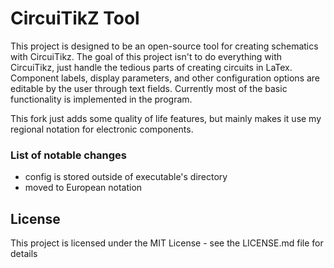 # CircuiTikZ Tool
This project is designed to be an open-source tool for creating schematics with CircuiTikz.
The goal of this project isn't to do everything with CircuiTikz, just handle the tedious parts of creating circuits in LaTex.
Component labels, display parameters, and other configuration options are editable by the user through text fields.
Currently most of the basic functionality is implemented in the program.

This fork just adds some quality of life features, but mainly makes it use my regional notation for electronic components.

### List of notable changes
* config is stored outside of executable's directory
* moved to European notation


## License
This project is licensed under the MIT License - see the LICENSE.md file for details
